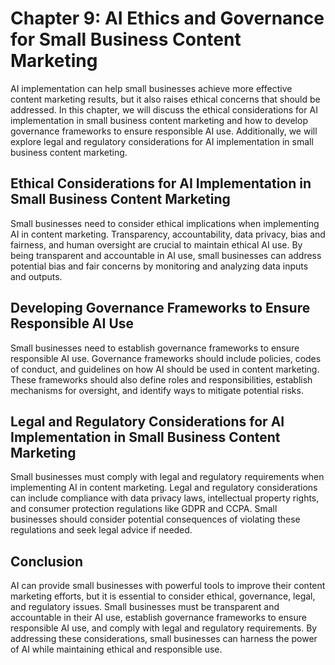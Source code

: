 Chapter 9: AI Ethics and Governance for Small Business Content Marketing
========================================================================

AI implementation can help small businesses achieve more effective content marketing results, but it also raises ethical concerns that should be addressed. In this chapter, we will discuss the ethical considerations for AI implementation in small business content marketing and how to develop governance frameworks to ensure responsible AI use. Additionally, we will explore legal and regulatory considerations for AI implementation in small business content marketing.

Ethical Considerations for AI Implementation in Small Business Content Marketing
--------------------------------------------------------------------------------

Small businesses need to consider ethical implications when implementing AI in content marketing. Transparency, accountability, data privacy, bias and fairness, and human oversight are crucial to maintain ethical AI use. By being transparent and accountable in AI use, small businesses can address potential bias and fair concerns by monitoring and analyzing data inputs and outputs.

Developing Governance Frameworks to Ensure Responsible AI Use
-------------------------------------------------------------

Small businesses need to establish governance frameworks to ensure responsible AI use. Governance frameworks should include policies, codes of conduct, and guidelines on how AI should be used in content marketing. These frameworks should also define roles and responsibilities, establish mechanisms for oversight, and identify ways to mitigate potential risks.

Legal and Regulatory Considerations for AI Implementation in Small Business Content Marketing
---------------------------------------------------------------------------------------------

Small businesses must comply with legal and regulatory requirements when implementing AI in content marketing. Legal and regulatory considerations can include compliance with data privacy laws, intellectual property rights, and consumer protection regulations like GDPR and CCPA. Small businesses should consider potential consequences of violating these regulations and seek legal advice if needed.

Conclusion
----------

AI can provide small businesses with powerful tools to improve their content marketing efforts, but it is essential to consider ethical, governance, legal, and regulatory issues. Small businesses must be transparent and accountable in their AI use, establish governance frameworks to ensure responsible AI use, and comply with legal and regulatory requirements. By addressing these considerations, small businesses can harness the power of AI while maintaining ethical and responsible use.
